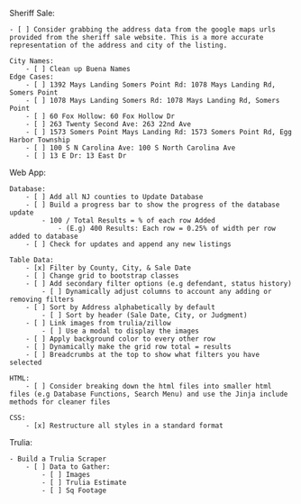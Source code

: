 Sheriff Sale:

    - [ ] Consider grabbing the address data from the google maps urls provided from the sheriff sale website. This is a more accurate representation of the address and city of the listing.
  
    City Names:
        - [ ] Clean up Buena Names
    Edge Cases:
        - [ ] 1392 Mays Landing Somers Point Rd: 1078 Mays Landing Rd, Somers Point
        - [ ] 1078 Mays Landing Somers Rd: 1078 Mays Landing Rd, Somers Point
        - [ ] 60 Fox Hollow: 60 Fox Hollow Dr
        - [ ] 263 Twenty Second Ave: 263 22nd Ave
        - [ ] 1573 Somers Point Mays Landing Rd: 1573 Somers Point Rd, Egg Harbor Township
        - [ ] 100 S N Carolina Ave: 100 S North Carolina Ave
        - [ ] 13 E Dr: 13 East Dr

Web App:

    Database:
        - [ ] Add all NJ counties to Update Database
        - [ ] Build a progress bar to show the progress of the database update
            - 100 / Total Results = % of each row Added
                - (E.g) 400 Results: Each row = 0.25% of width per row added to database
        - [ ] Check for updates and append any new listings

    Table Data:
        - [x] Filter by County, City, & Sale Date
        - [ ] Change grid to bootstrap classes
        - [ ] Add secondary filter options (e.g defendant, status history)
            - [ ] Dynamically adjust columns to account any adding or removing filters
        - [ ] Sort by Address alphabetically by default
            - [ ] Sort by header (Sale Date, City, or Judgment)
        - [ ] Link images from trulia/zillow
            - [ ] Use a modal to display the images
        - [ ] Apply background color to every other row
        - [ ] Dynamically make the grid row total = results
        - [ ] Breadcrumbs at the top to show what filters you have selected

    HTML:
        - [ ] Consider breaking down the html files into smaller html files (e.g Database Functions, Search Menu) and use the Jinja include methods for cleaner files

    CSS:
        - [x] Restructure all styles in a standard format

Trulia:

    - Build a Trulia Scraper
        - [ ] Data to Gather:
            - [ ] Images
            - [ ] Trulia Estimate
            - [ ] Sq Footage